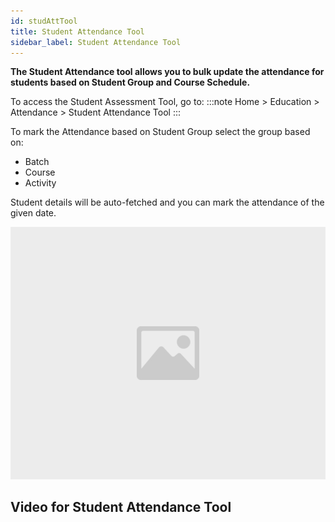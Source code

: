 ```yaml
---
id: studAttTool
title: Student Attendance Tool
sidebar_label: Student Attendance Tool
---
```


**The Student Attendance tool allows you to bulk update the attendance for students based on Student Group and Course Schedule.**

To access the Student Assessment Tool, go to:
:::note
Home > Education > Attendance > Student Attendance Tool
:::

To mark the Attendance based on Student Group select the group based on:

- Batch
- Course
- Activity

Student details will be auto-fetched and you can mark the attendance of the given date.

![image](images/image.jpg)

## Video for Student Attendance Tool 